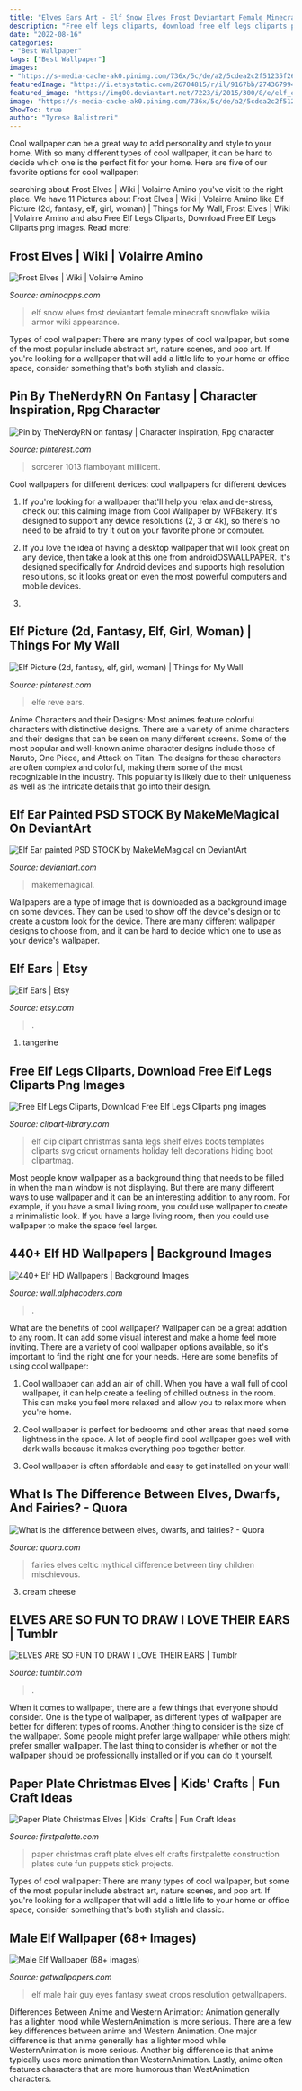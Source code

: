 ```yaml
---
title: "Elves Ears Art - Elf Snow Elves Frost Deviantart Female Minecraft Snowflake Wikia Armor Wiki Appearance"
description: "Free elf legs cliparts, download free elf legs cliparts png images"
date: "2022-08-16"
categories:
- "Best Wallpaper"
tags: ["Best Wallpaper"]
images:
- "https://s-media-cache-ak0.pinimg.com/736x/5c/de/a2/5cdea2c2f51235f26595041deb0bc27c.jpg"
featuredImage: "https://i.etsystatic.com/26704815/r/il/9167bb/2743679940/il_fullxfull.2743679940_iryw.jpg"
featured_image: "https://img00.deviantart.net/7223/i/2015/300/8/e/elf_ear_painted_psd_stock_by_kllgraphix-d8rz3zs.png"
image: "https://s-media-cache-ak0.pinimg.com/736x/5c/de/a2/5cdea2c2f51235f26595041deb0bc27c.jpg"
ShowToc: true
author: "Tyrese Balistreri"
---
```



Cool wallpaper can be a great way to add personality and style to your home. With so many different types of cool wallpaper, it can be hard to decide which one is the perfect fit for your home. Here are five of our favorite options for cool wallpaper: 

	

		
searching about Frost Elves | Wiki | Volairre Amino you've visit to the right place. We have 11 Pictures about Frost Elves | Wiki | Volairre Amino like Elf Picture (2d, fantasy, elf, girl, woman) | Things for My Wall, Frost Elves | Wiki | Volairre Amino and also Free Elf Legs Cliparts, Download Free Elf Legs Cliparts png images. Read more:
		
    
## Frost Elves | Wiki | Volairre Amino

<img loading=lazy src="https://pm1.narvii.com/6540/9cd900b08f4aff08c059a3d2559e0cff13d9006b_hq.jpg" onerror="this.onerror=null;this.src='https://tse3.mm.bing.net/th?id=OIP.Gbif6tBD6K5cZuyoqpS13wHaLU&amp;pid=15.1';" alt="Frost Elves | Wiki | Volairre Amino">

_Source: aminoapps.com_

>elf snow elves frost deviantart female minecraft snowflake wikia armor wiki appearance. 

	

Types of cool wallpaper:
There are many types of cool wallpaper, but some of the most popular include abstract art, nature scenes, and pop art. If you're looking for a wallpaper that will add a little life to your home or office space, consider something that's both stylish and classic.

    
## Pin By TheNerdyRN On Fantasy | Character Inspiration, Rpg Character

<img loading=lazy src="https://i.pinimg.com/originals/52/b1/6f/52b16f3272210ec456fac8d40f63f89b.png" onerror="this.onerror=null;this.src='https://tse2.mm.bing.net/th?id=OIP.MQWg_jcfD4UNwxJ0fp2ChQAAAA&amp;pid=15.1';" alt="Pin by TheNerdyRN on fantasy | Character inspiration, Rpg character">

_Source: pinterest.com_

>sorcerer 1013 flamboyant millicent. 

	

Cool wallpapers for different devices:
cool wallpapers for different devices 

1. If you're looking for a wallpaper that'll help you relax and de-stress, check out this calming image from Cool Wallpaper by WPBakery. It's designed to support any device resolutions (2, 3 or 4k), so there's no need to be afraid to try it out on your favorite phone or computer.

2. If you love the idea of having a desktop wallpaper that will look great on any device, then take a look at this one from androidOSWALLPAPER. It's designed specifically for Android devices and supports high resolution resolutions, so it looks great on even the most powerful computers and mobile devices.

3.

    
## Elf Picture (2d, Fantasy, Elf, Girl, Woman) | Things For My Wall

<img loading=lazy src="https://s-media-cache-ak0.pinimg.com/736x/5c/de/a2/5cdea2c2f51235f26595041deb0bc27c.jpg" onerror="this.onerror=null;this.src='https://tse3.mm.bing.net/th?id=OIP.yvLIaHPLgjgOZukrZETVVQHaKe&amp;pid=15.1';" alt="Elf Picture (2d, fantasy, elf, girl, woman) | Things for My Wall">

_Source: pinterest.com_

>elfe reve ears. 

	

Anime Characters and their Designs: Most animes feature colorful characters with distinctive designs.
There are a variety of anime characters and their designs that can be seen on many different screens. Some of the most popular and well-known anime character designs include those of Naruto, One Piece, and Attack on Titan. The designs for these characters are often complex and colorful, making them some of the most recognizable in the industry. This popularity is likely due to their uniqueness as well as the intricate details that go into their design.

    
## Elf Ear Painted PSD STOCK By MakeMeMagical On DeviantArt

<img loading=lazy src="https://img00.deviantart.net/7223/i/2015/300/8/e/elf_ear_painted_psd_stock_by_kllgraphix-d8rz3zs.png" onerror="this.onerror=null;this.src='https://tse3.mm.bing.net/th?id=OIP.neNfb3aIwaJrYVw4inLXXwHaG6&amp;pid=15.1';" alt="Elf Ear painted PSD STOCK by MakeMeMagical on DeviantArt">

_Source: deviantart.com_

>makememagical. 

	

Wallpapers are a type of image that is downloaded as a background image on some devices. They can be used to show off the device's design or to create a custom look for the device. There are many different wallpaper designs to choose from, and it can be hard to decide which one to use as your device's wallpaper.

    
## Elf Ears | Etsy

<img loading=lazy src="https://i.etsystatic.com/26704815/r/il/9167bb/2743679940/il_fullxfull.2743679940_iryw.jpg" onerror="this.onerror=null;this.src='https://tse2.mm.bing.net/th?id=OIP.4CWFDP397lmqjQzcqmdK_QHaLV&amp;pid=15.1';" alt="Elf Ears | Etsy">

_Source: etsy.com_

>. 

	

1. tangerine 

    
## Free Elf Legs Cliparts, Download Free Elf Legs Cliparts Png Images

<img loading=lazy src="http://clipart-library.com/img1/1756825.jpg" onerror="this.onerror=null;this.src='https://tse4.mm.bing.net/th?id=OIP.uEZDozPcim8nI8IB4onzugHaMR&amp;pid=15.1';" alt="Free Elf Legs Cliparts, Download Free Elf Legs Cliparts png images">

_Source: clipart-library.com_

>elf clip clipart christmas santa legs shelf elves boots templates cliparts svg cricut ornaments holiday felt decorations hiding boot clipartmag. 

	

Most people know wallpaper as a background thing that needs to be filled in when the main window is not displaying. But there are many different ways to use wallpaper and it can be an interesting addition to any room. For example, if you have a small living room, you could use wallpaper to create a minimalistic look. If you have a large living room, then you could use wallpaper to make the space feel larger.

    
## 440+ Elf HD Wallpapers | Background Images

<img loading=lazy src="https://images4.alphacoders.com/124/thumb-1920-124108.jpg" onerror="this.onerror=null;this.src='https://tse4.mm.bing.net/th?id=OIP.Al2PFdRqJP8g5qQbpU-sXgHaFj&amp;pid=15.1';" alt="440+ Elf HD Wallpapers | Background Images">

_Source: wall.alphacoders.com_

>. 

	

What are the benefits of cool wallpaper?
Wallpaper can be a great addition to any room. It can add some visual interest and make a home feel more inviting. There are a variety of cool wallpaper options available, so it's important to find the right one for your needs. Here are some benefits of using cool wallpaper: 
1. Cool wallpaper can add an air of chill. When you have a wall full of cool wallpaper, it can help create a feeling of chilled outness in the room. This can make you feel more relaxed and allow you to relax more when you're home. 

2. Cool wallpaper is perfect for bedrooms and other areas that need some lightness in the space. A lot of people find cool wallpaper goes well with dark walls because it makes everything pop together better. 

3. Cool wallpaper is often affordable and easy to get installed on your wall!

    
## What Is The Difference Between Elves, Dwarfs, And Fairies? - Quora

<img loading=lazy src="https://qph.fs.quoracdn.net/main-qimg-d843614b05e810e291b2c5b7419f7344-c" onerror="this.onerror=null;this.src='https://tse2.mm.bing.net/th?id=OIP.4L9IpFFaztJoyIGGXcl1EAHaKJ&amp;pid=15.1';" alt="What is the difference between elves, dwarfs, and fairies? - Quora">

_Source: quora.com_

>fairies elves celtic mythical difference between tiny children mischievous. 

	

3. cream cheese 

    
## ELVES ARE SO FUN TO DRAW I LOVE THEIR EARS | Tumblr

<img loading=lazy src="https://64.media.tumblr.com/f46ecbbe5b356dac105259d9ff173ddd/tumblr_p0l1l91ZzY1v9l7w7o1_1280.jpg" onerror="this.onerror=null;this.src='https://tse1.mm.bing.net/th?id=OIP.W5Fufe-wXKhNPeP3QoPGDAHaHy&amp;pid=15.1';" alt="ELVES ARE SO FUN TO DRAW I LOVE THEIR EARS | Tumblr">

_Source: tumblr.com_

>. 

	

When it comes to wallpaper, there are a few things that everyone should consider. One is the type of wallpaper, as different types of wallpaper are better for different types of rooms. Another thing to consider is the size of the wallpaper. Some people might prefer large wallpaper while others might prefer smaller wallpaper. The last thing to consider is whether or not the wallpaper should be professionally installed or if you can do it yourself.

    
## Paper Plate Christmas Elves | Kids&#039; Crafts | Fun Craft Ideas

<img loading=lazy src="https://www.firstpalette.com/images/craft-mainpic-large/paperplatechristmaself-main.jpg" onerror="this.onerror=null;this.src='https://tse4.mm.bing.net/th?id=OIP.IJHSfZEGA-CzLAt_SnJtHwHaE7&amp;pid=15.1';" alt="Paper Plate Christmas Elves | Kids&#039; Crafts | Fun Craft Ideas">

_Source: firstpalette.com_

>paper christmas craft plate elves elf crafts firstpalette construction plates cute fun puppets stick projects. 

	

Types of cool wallpaper:
There are many types of cool wallpaper, but some of the most popular include abstract art, nature scenes, and pop art. If you're looking for a wallpaper that will add a little life to your home or office space, consider something that's both stylish and classic.

    
## Male Elf Wallpaper (68+ Images)

<img loading=lazy src="https://getwallpapers.com/wallpaper/full/b/4/3/26812.jpg" onerror="this.onerror=null;this.src='https://tse1.mm.bing.net/th?id=OIP.0XIuqxX9cM3ibgzdd9vklQHaNK&amp;pid=15.1';" alt="Male Elf Wallpaper (68+ images)">

_Source: getwallpapers.com_

>elf male hair guy eyes fantasy sweat drops resolution getwallpapers. 

	

Differences Between Anime and Western Animation: Animation generally has a lighter mood while WesternAnimation is more serious.
There are a few key differences between anime and Western Animation. One major difference is that anime generally has a lighter mood while WesternAnimation is more serious. Another big difference is that anime typically uses more animation than WesternAnimation. Lastly, anime often features characters that are more humorous than WestAnimation characters.

